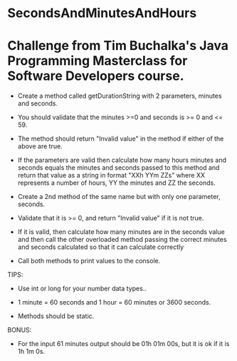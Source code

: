 # SecondsAndMinutesAndHours
# Challenge from Tim Buchalka's Java Programming Masterclass for Software Developers course.

* Create a method called getDurationString with 2 parameters, minutes and seconds.

* You should validate that the minutes >=0 and seconds is >= 0 and <= 59.

* The method should return "Invalid value" in the method if either of the above are true.

* If the parameters are valid then calculate how many hours minutes and seconds equals the
  minutes and seconds passed to this method and return that value as a string in format
  "XXh YYm ZZs" where XX represents a number of hours, YY the minutes and ZZ the seconds.
 
* Create a 2nd method of the same name but with only one parameter, seconds.

* Validate that it is >= 0, and return "Invalid value" if it is not true.

* If it is valid, then calculate how many minutes are in the seconds value and then call the other 
  overloaded method passing the correct minutes and seconds calculated so that it can
  calculate correctly
  
* Call both methods to print values to the console.

TIPS: 
  * Use int or long for your number data types..
  
  * 1 minute = 60 seconds and 1 hour = 60 minutes or 3600 seconds.
  
  * Methods should be static.
  
BONUS: 
  * For the input 61 minutes output should be 01h 01m 00s, but it is ok if it is 1h 1m 0s.
  
